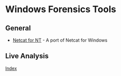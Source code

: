 # Windows Forensics Tools

## General
* [Netcat for NT] - A port of Netcat for Windows

[Netcat for NT]: netcat-nt.md


## Live Analysis


[Index](../index.md)
